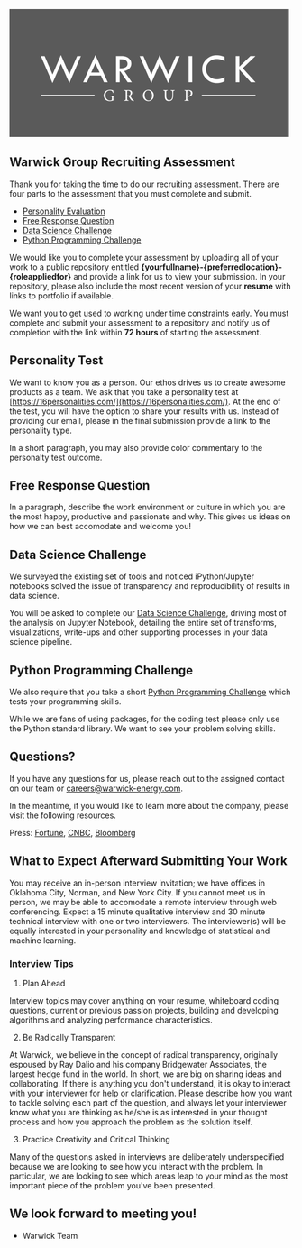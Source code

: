 ![image](/img/logo.PNG)

## Warwick Group Recruiting Assessment

Thank you for taking the time to do our recruiting assessment. There are four parts to the assessment that you must complete and submit.

* [Personality Evaluation](#personality-test)
* [Free Response Question](#free-response-question)
* [Data Science Challenge](#data-science-challenge)
* [Python Programming Challenge](#python-programming-challenge)

We would like you to complete your assessment by uploading all of your work to a public repository entitled **{yourfullname}-{preferredlocation}-{roleappliedfor}** and provide a link for us to view your submission. In your repository, please also include the most recent version of your **resume** with links to portfolio if available.

We want you to get used to working under time constraints early. You must complete and submit your assessment to a repository and notify us of completion with the link within **72 hours** of starting the assessment.

## Personality Test

We want to know you as a person. Our ethos drives us to create awesome products as a team. We ask that you take a personality test at [https://16personalities.com/](https://16personalities.com/). At the end of the test, you will have the option to share your results with us. Instead of providing our email, please in the final submission provide a link to the personality type. 

In a short paragraph, you may also provide color commentary to the personalty test outcome.

## Free Response Question 

In a paragraph, describe the work environment or culture in which you are the most happy, productive and passionate and why. This gives us ideas on how we can best accomodate and welcome you!

## Data Science Challenge

We surveyed the existing set of tools and noticed iPython/Jupyter notebooks solved the issue of transparency and reproducibility of results in data science. 

You will be asked to complete our [Data Science Challenge](DS%20Exericise/README.md), driving most of the analysis on Jupyter Notebook, detailing the entire set of transforms, visualizations, write-ups and other supporting processes in your data science pipeline.

## Python Programming Challenge

We also require that you take a short [Python Programming Challenge](Python%20Exercise/README.md) which tests your programming skills. 

While we are fans of using packages, for the coding test please only use the Python standard library. We want to see your problem solving skills.

## Questions?

If you have any questions for us, please reach out to the assigned contact on our team or careers@warwick-energy.com. 

In the meantime, if you would like to learn more about the company, please visit the following resources.

Press: [Fortune](http://fortune.com/2017/05/12/warwick-energy-kate-richard/), [CNBC](https://www.cnbc.com/2017/03/14/opec-us-shale-showdown-biggest-oil-risk-of-2017-says-energy-investor.html), [Bloomberg](https://www.bloomberg.com/news/videos/2017-11-08/richard-says-we-are-heating-up-for-major-m-a-cycle-video)

## What to Expect Afterward Submitting Your Work

You may receive an in-person interview invitation; we have offices in Oklahoma City, Norman, and New York City. If you cannot meet us in person, we may be able to accomodate a remote interview through web conferencing. Expect a 15 minute qualitative interview and 30 minute technical interview with one or two interviewers. The interviewer(s) will be equally interested in your personality and knowledge of statistical and machine learning.

### Interview Tips 

1) Plan Ahead 

Interview topics may cover anything on your resume, whiteboard coding questions, current or previous passion projects, building and developing algorithms and analyzing performance characteristics. 

2) Be Radically Transparent

At Warwick, we believe in the concept of radical transparency, originally espoused by Ray Dalio and his company Bridgewater Associates, the largest hedge fund in the world. In short, we are big on sharing ideas and collaborating. If there is anything you don't understand, it is okay to interact with your interviewer for help or clarification. Please describe how you want to tackle solving each part of the question, and always let your interviewer know what you are thinking as he/she is as interested in your thought process and how you approach the problem as the solution itself. 

3) Practice Creativity and Critical Thinking

Many of the questions asked in interviews are deliberately underspecified because we are looking to see how you interact with the problem. In particular, we are looking to see which areas leap to your mind as the most important piece of the problem you've been presented.

## We look forward to meeting you!
- Warwick Team